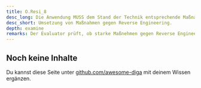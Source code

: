 ```yaml
---
title: O.Resi_8
desc_long: Die Anwendung MUSS dem Stand der Technik entsprechende Maßnahmen gegen Reverse Engineering umsetzen.
desc_short: Umsetzung von Maßnahmen gegen Reverse Engineering.
depth: examine
remarks: Der Evaluator prüft, ob starke Maßnehmen gegen Reverse Engineering getroffen werden. „Starke Maßnahmen“ müssen sämtliche Strings, Dateinamen und interne Namen von Klassen und Methoden innerhalb der Anwendung, die einem Angreifer Hinweise auf den Programmablauf geben können, verschleiern. Der Evaluator prüft die Wirksamkeit des Schutzes vor Reverse Engineering durch praktische Tests und dokumentiert den Prozess. Der Evaluator bewertet die bestehenden Restrisiken der Implementierung unter anderem in Bezug auf T.MemoryStructures, T.InfoDisclosure und T.SensitiveData.
---
```


## Noch keine Inhalte

Du kannst diese Seite unter [github.com/awesome-diga](https://github.com/awesome-diga/tr-faq) mit deinem Wissen ergänzen.
